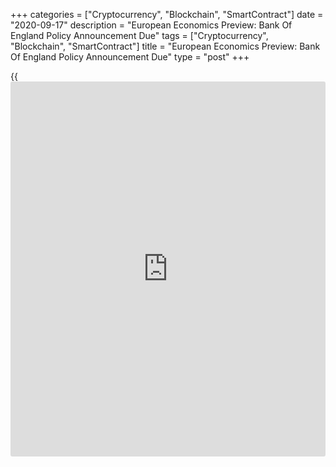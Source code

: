 +++
categories = ["Cryptocurrency", "Blockchain", "SmartContract"]
date = "2020-09-17"
description = "European Economics Preview: Bank Of England Policy Announcement Due"
tags = ["Cryptocurrency", "Blockchain", "SmartContract"]
title = "European Economics Preview: Bank Of England Policy Announcement Due"
type = "post"
+++

{{<iframe id="large-banner" src="https://www.bounty.group/#slide=19.0" width="100%" height="600" scrolling="no" style="border: 0px solid rgb(216, 221, 230); border-radius: 3px;">}}

The Bank of England is set to announce the outcome of its monetary
[policy](https://www.fintechee.com/policy/) meeting on Thursday, headlining a busy day for the European
economic [news](https://www.letsplayfx.com/blog/forex-news-website/).

At 2.00 am ET, the European Automobile Manufacturers' Association is
slated to publish Europe's new car registration data for July/August.  
  
In the meantime, August foreign trade data is due from Switzerland. The
surplus totaled CHF 2.58 billion in July.

At 3.00 am ET, HICP figures are due from Austria and Slovakia.

At 4.00 am ET, gross wages from Poland and foreign trade from Italy are
due. Economists forecast Poland's gross wages to climb 4 percent on year
in August versus a 3.8 percent rise in July.

At 5.00 am ET, Eurostat is scheduled to issue euro area final consumer
price data for August. According to preliminary estimate, consumer
prices had dropped 0.2 percent annually, reversing a 0.4 percent rise in
July.

At 7.00 am ET, the BoE releases the monetary [policy](https://www.fintechee.com/policy/) summary and the
minutes of the monetary [policy](https://www.fintechee.com/policy/) committee meeting. Economists expect the
bank to hold its key rate at a record low 0.10 percent and asset
purchase programme at GBP 745 billion.

For comments and feedback [contact](https://www.playgroundfx.com/contact/): editorial@rtt[news](https://www.letsplayfx.com/blog/forex-news-website/).com

[Business News][1]

   1. www.rtt[news](https://www.letsplayfx.com/blog/forex-news-website/).com/Content/Business.aspx